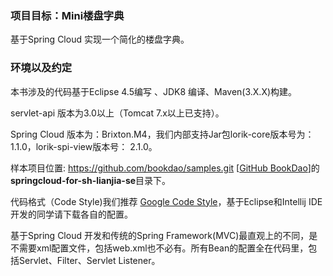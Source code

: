 ### 项目目标：Mini楼盘字典
基于Spring Cloud 实现一个简化的楼盘字典。

### 环境以及约定
本书涉及的代码基于Eclipse 4.5编写 、JDK8 编译、Maven(3.X.X)构建。

servlet-api 版本为3.0以上（Tomcat 7.x以上已支持）。

Spring Cloud 版本为：Brixton.M4，我们内部支持Jar包lorik-core版本号为：1.1.0，lorik-spi-view版本号： 2.1.0。

样本项目位置: https://github.com/bookdao/samples.git [[GitHub BookDao](https://github.com/bookdao/samples.git "books sample")]的**springcloud-for-sh-lianjia-se**目录下。

代码格式（Code Style)我们推荐 [Google Code Style](https://github.com/google/styleguide/ "Google Code Style")，基于Eclipse和Intellij IDE开发的同学请下载各自的配置。


基于Spring Cloud 开发和传统的Spring Framework(MVC)最直观上的不同，是不需要xml配置文件，包括web.xml也不必有。所有Bean的配置全在代码里，包括Servlet、Filter、Servlet Listener。
